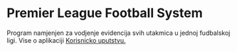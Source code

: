 # Premier League Football System
  Program namjenjen za vodjenje evidencija svih utakmica u jednoj fudbalskoj ligi.
  Vise o aplikaciji <a href="https://github.com/ogi997/pl-football-system/blob/main/Корисничко упутство.pdf">Korisnicko uputstvu.</a>

